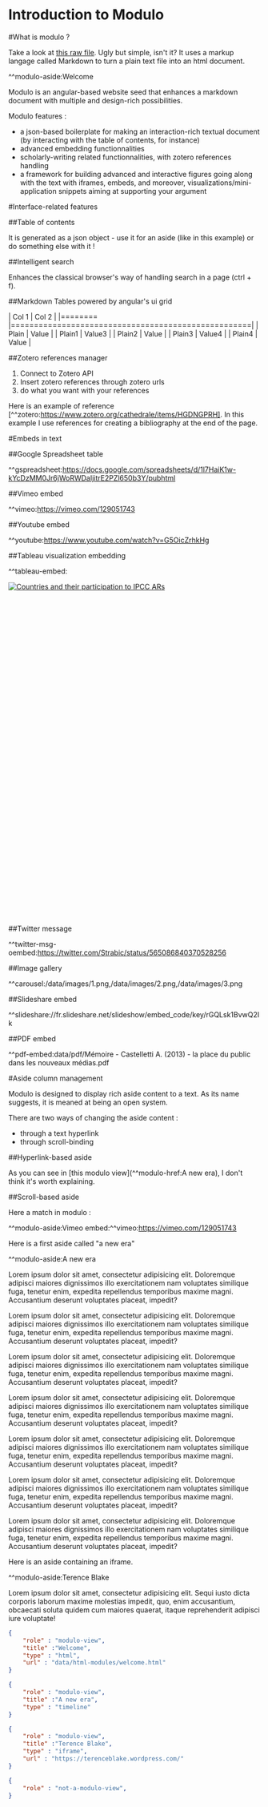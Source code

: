 Introduction to Modulo
===================


#What is modulo ?

Take a look at [this raw file](data/test.md). Ugly but simple, isn't it?
It uses a markup langage called Markdown to turn a plain text file into an html document.

^^modulo-aside:Welcome

Modulo is an angular-based website seed that enhances a markdown document with multiple and design-rich possibilities.

Modulo features :

* a json-based boilerplate for making an interaction-rich textual document (by interacting with the table of contents, for instance)
* advanced embedding functionnalities
* scholarly-writing related functionnalities, with zotero references handling
* a framework for building advanced and interactive figures going along with the text with iframes, embeds, and moreover, visualizations/mini-application snippets aiming at supporting your argument

#Interface-related features

##Table of contents

It is generated as a json object - use it for an aside (like in this example) or do something else with it !

##Intelligent search

Enhances the classical browser's way of handling search in a page (ctrl + f).

##Markdown Tables powered by angular's ui grid

| Col 1   | Col 2                                              |
|======== |====================================================|
| Plain   | Value                                              |
| Plain1   | Value3                                              |
| Plain2   | Value                                             |
| Plain3   | Value4                                              |
| Plain4   | Value                                              |

##Zotero references manager

1. Connect to Zotero API
2. Insert zotero references through zotero urls
3. do what you want with your references

Here is an example of reference [^^zotero:https://www.zotero.org/cathedrale/items/HGDNGPRH]. In this example I use references for creating a bibliography at the end of the page.


#Embeds in text

##Google Spreadsheet table

^^gspreadsheet:https://docs.google.com/spreadsheets/d/1l7HaiK1w-kYcDzMM0Jr6jWoRWDaIjitrE2PZl650b3Y/pubhtml

##Vimeo embed

^^vimeo:https://vimeo.com/129051743

##Youtube embed

^^youtube:https://www.youtube.com/watch?v=G5OicZrhkHg

##Tableau visualization embedding

^^tableau-embed:<script type='text/javascript' src='https://public.tableau.com/javascripts/api/viz_v1.js'></script><div class='tableauPlaceholder' style='width: 1004px; height: 669px;'><noscript><a href='#'><img alt='Countries and their participation to IPCC ARs ' src='https:&#47;&#47;public.tableau.com&#47;static&#47;images&#47;ma&#47;map_medea3&#47;Dash&#47;1_rss.png' style='border: none' /></a></noscript><object class='tableauViz' width='1004' height='669' style='display:none;'><param name='host_url' value='https%3A%2F%2Fpublic.tableau.com%2F' /> <param name='site_root' value='' /><param name='name' value='map_medea3&#47;Dash' /><param name='tabs' value='no' /><param name='toolbar' value='yes' /><param name='static_image' value='https:&#47;&#47;public.tableau.com&#47;static&#47;images&#47;ma&#47;map_medea3&#47;Dash&#47;1.png' /> <param name='animate_transition' value='yes' /><param name='display_static_image' value='yes' /><param name='display_spinner' value='yes' /><param name='display_overlay' value='yes' /><param name='display_count' value='yes' /><param name='showVizHome' value='no' /><param name='showTabs' value='y' /><param name='bootstrapWhenNotified' value='true' /></object></div>

##Twitter message

^^twitter-msg-oembed:https://twitter.com/Strabic/status/565086840370528256

##Image gallery

^^carousel:/data/images/1.png,/data/images/2.png,/data/images/3.png

##Slideshare embed

^^slideshare://fr.slideshare.net/slideshow/embed_code/key/rGQLsk1BvwQ2Ik

##PDF embed

^^pdf-embed:data/pdf/Mémoire - Castelletti A. (2013) - la place du public dans les nouveaux médias.pdf

#Aside column management

Modulo is designed to display rich aside content to a text.
As its name suggests, it is meaned at being an open system.

There are two ways of changing the aside content :
* through a text hyperlink
* through scroll-binding

##Hyperlink-based aside

As you can see in [this modulo view](^^modulo-href:A new era), I don't think it's worth explaining.

##Scroll-based aside

Here a match in modulo :

^^modulo-aside:Vimeo embed:^^vimeo:https://vimeo.com/129051743


Here is a first aside called "a new era"

^^modulo-aside:A new era

Lorem ipsum dolor sit amet, consectetur adipisicing elit. Doloremque adipisci maiores dignissimos illo exercitationem nam voluptates similique fuga, tenetur enim, expedita repellendus temporibus maxime magni. Accusantium deserunt voluptates placeat, impedit?

Lorem ipsum dolor sit amet, consectetur adipisicing elit. Doloremque adipisci maiores dignissimos illo exercitationem nam voluptates similique fuga, tenetur enim, expedita repellendus temporibus maxime magni. Accusantium deserunt voluptates placeat, impedit?

Lorem ipsum dolor sit amet, consectetur adipisicing elit. Doloremque adipisci maiores dignissimos illo exercitationem nam voluptates similique fuga, tenetur enim, expedita repellendus temporibus maxime magni. Accusantium deserunt voluptates placeat, impedit?

Lorem ipsum dolor sit amet, consectetur adipisicing elit. Doloremque adipisci maiores dignissimos illo exercitationem nam voluptates similique fuga, tenetur enim, expedita repellendus temporibus maxime magni. Accusantium deserunt voluptates placeat, impedit?

Lorem ipsum dolor sit amet, consectetur adipisicing elit. Doloremque adipisci maiores dignissimos illo exercitationem nam voluptates similique fuga, tenetur enim, expedita repellendus temporibus maxime magni. Accusantium deserunt voluptates placeat, impedit?

Lorem ipsum dolor sit amet, consectetur adipisicing elit. Doloremque adipisci maiores dignissimos illo exercitationem nam voluptates similique fuga, tenetur enim, expedita repellendus temporibus maxime magni. Accusantium deserunt voluptates placeat, impedit?

Lorem ipsum dolor sit amet, consectetur adipisicing elit. Doloremque adipisci maiores dignissimos illo exercitationem nam voluptates similique fuga, tenetur enim, expedita repellendus temporibus maxime magni. Accusantium deserunt voluptates placeat, impedit?

Here is an aside containing an iframe.

^^modulo-aside:Terence Blake

Lorem ipsum dolor sit amet, consectetur adipisicing elit. Sequi iusto dicta corporis laborum maxime molestias impedit, quo, enim accusantium, obcaecati soluta quidem cum maiores quaerat, itaque reprehenderit adipisci iure voluptate!


```json
{
    "role" : "modulo-view",
    "title" :"Welcome",
    "type" : "html",
    "url" : "data/html-modules/welcome.html"
}
```

```json
{
    "role" : "modulo-view",
    "title" :"A new era",
    "type" : "timeline"
}
```

```json
{
    "role" : "modulo-view",
    "title" :"Terence Blake",
    "type" : "iframe",
    "url" : "https://terenceblake.wordpress.com/"
}
```


```json
{
    "role" : "not-a-modulo-view",
}
```